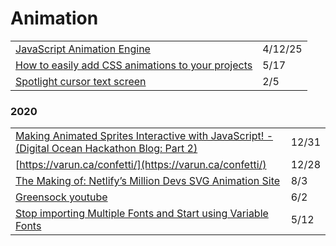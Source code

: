 # Animation

|                                                                                                                                  |         |
| -------------------------------------------------------------------------------------------------------------------------------- | ------- |
| [JavaScript Animation Engine](https://animejs.com/?ref=dailydev)                                                                 | 4/12/25 |
| [How to easily add CSS animations to your projects](https://gomakethings.com/how-to-easily-add-css-animations-to-your-projects/) | 5/17    |
| [Spotlight cursor text screen](https://codepen.io/carolineartz/pen/rNaGQYo)                                                      | 2/5     |

### 2020

|                                                                                                                                                                                                                    |       |
| ------------------------------------------------------------------------------------------------------------------------------------------------------------------------------------------------------------------ | ----- |
| [Making Animated Sprites Interactive with JavaScript! - (Digital Ocean Hackathon Blog: Part 2)](https://dev.to/jpuls/making-animated-sprites-interactive-with-javascript-digital-ocean-hackathon-blog-part-2-4fhb) | 12/31 |
| [https://varun.ca/confetti/](https://varun.ca/confetti/)                                                                                                                                                           | 12/28 |
| [The Making of: Netlify’s Million Devs SVG Animation Site](https://css-tricks.com/the-making-of-netlifys-million-devs-svg-animation-site/)                                                                         | 8/3   |
| [Greensock youtube](https://www.youtube.com/channel/UCFPckx3BFK_GvJag82CjDlg)                                                                                                                                      | 6/2   |
| [Stop importing Multiple Fonts and Start using Variable Fonts](https://blog.prototypr.io/stop-importing-multiple-fonts-and-start-using-variable-fonts-86329399098b)                                                | 5/12  |
